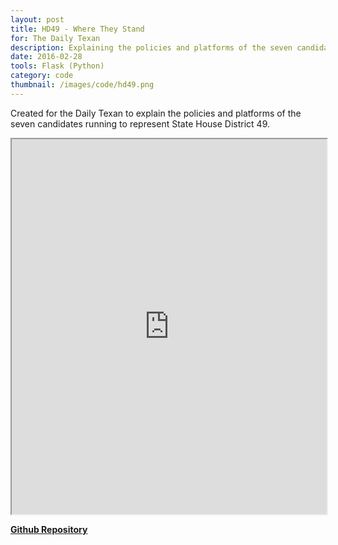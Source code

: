 ```yaml
---
layout: post
title: HD49 - Where They Stand
for: The Daily Texan
description: Explaining the policies and platforms of the seven candidates running to represent State House District 49
date: 2016-02-28
tools: Flask (Python)
category: code
thumbnail: /images/code/hd49.png
---
```

Created for the Daily Texan to explain the policies and platforms of the seven candidates running to represent State House District 49.

<iframe src="http://dailytexanonline.com/features/hd49" height="600px" width="100%"></iframe>

**[Github Repository](https://github.com/sc1f/hd49-expl)**